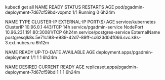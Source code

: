 kubectl get all
NAME                                      READY   STATUS    RESTARTS   AGE
pod/pgadmin-deployment-7d67cf59bd-vxpmz   1/1     Running   0          6h24m

NAME                       TYPE           CLUSTER-IP      EXTERNAL-IP                                                                 PORT(S)        AGE
service/kubernetes         ClusterIP      10.96.0.1       <none>                                                                      443/TCP        14h
service/pgadmin-service    NodePort       10.96.231.191   <none>                                                                      80:30081/TCP   6h24m
service/postgres-service   ExternalName   <none>          postgresqlk8s.5e71c188-e989-42d7-89ff-cc623d04f066.svc.k8s-3.ext.nubes.ru   <none>         6h12m

NAME                                 READY   UP-TO-DATE   AVAILABLE   AGE
deployment.apps/pgadmin-deployment   1/1     1            1           6h24m

NAME                                            DESIRED   CURRENT   READY   AGE
replicaset.apps/pgadmin-deployment-7d67cf59bd   1         1         1       6h24m
